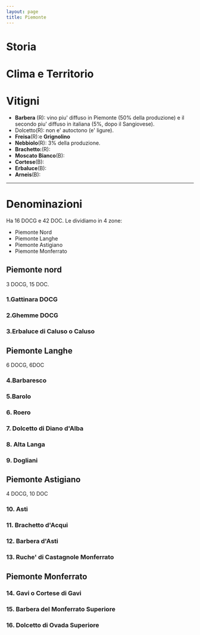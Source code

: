 ```yaml
---
layout: page
title: Piemonte
---
```

# Storia

# Clima e Territorio

# Vitigni
- **Barbera** (R): vino piu' diffuso in Piemonte (50% della produzione) e il secondo piu' diffuso in italiana (5%, dopo il Sangiovese).
- Dolcetto(R): non e' autoctono (e' ligure).
- **Freisa**(R):e  **Grignolino**
- **Nebbiolo**(R): 3% della produzione.
- **Brachetto:**(R):
- **Moscato Bianco**(B):
- **Cortese**(B):
- **Erbaluce**(B):
- **Arneis**(B):
--------------------------------

# Denominazioni

Ha 16 DOCG e 42 DOC. Le dividiamo in 4 zone:

- Piemonte Nord
- Piemonte Langhe
- Piemonte Astigiano
- Piemonte Monferrato

## Piemonte nord
3 DOCG, 15 DOC.

### 1.Gattinara DOCG

### 2.Ghemme DOCG

### 3.Erbaluce di Caluso o Caluso

## Piemonte Langhe
6 DOCG, 6DOC
### 4.Barbaresco 

### 5.Barolo

### 6. Roero

### 7. Dolcetto di Diano d'Alba

### 8. Alta Langa

### 9. Dogliani

## Piemonte Astigiano

4 DOCG, 10 DOC

### 10. Asti

### 11. Brachetto d'Acqui

### 12. Barbera d'Asti

### 13. Ruche' di Castagnole Monferrato

##  Piemonte Monferrato

### 14. Gavi o Cortese di Gavi

### 15. Barbera del Monferrato Superiore

### 16. Dolcetto di Ovada Superiore


